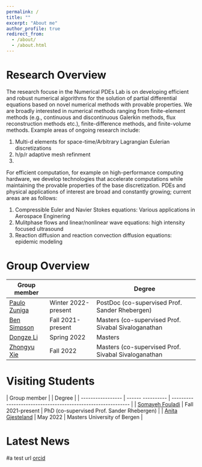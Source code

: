 ```yaml
---
permalink: /
title: ""
excerpt: "About me"
author_profile: true
redirect_from: 
  - /about/
  - /about.html
---
```


Research Overview
======
The research focuse in the Numerical PDEs Lab is on developing efficient and robust numerical algorithms for the solution of 
partial differential equations based on novel numerical methods with provable properties. We are broadly interested in numerical methods ranging from 
finite-element methods (e.g., continuous and discontinuous Galerkin methods, flux reconstruction methods etc.), finite-difference methods, and finite-volume methods. 
Example areas of ongoing research include: 

1. Multi-d elements for space-time/Arbitrary Lagrangian Eulerian discretizations 
1. h/p/r adaptive mesh refinment
1. 

For efficient computation, for example on high-performance computing hardware, we develop technologies that accelerate computations while maintaining 
the provable properties of the base discretization. PDEs and physical applications of interest are broad and constantly growing; current areas are as follows: 

1. Compressible Euler and Navier Stokes equations: Various applications in Aerospace Enginering  
1. Mulitphase flows and linear/nonlinear wave equations: high intensity focused ultrasound 
1. Reaction diffusion and reaction convection diffusion equations: epidemic modeling 


Group Overview
======

| Group member        |                     |     Degree                                                   |
| -------------       | ------------------- | ------------------------------------------------------------ |
| [Paulo Zuniga](#)   | Winter 2022-present | PostDoc (co-supervised Prof. Sander Rhebergen)               |
| [Ben Simpson](#)    | Fall 2021-present   | Masters (co-supervised Prof. Sivabal Sivaloganathan          |
| [Dongze Li](#)      | Spring 2022         | Masters                                                      |
| [Zhongyu Xie](#)    | Fall 2022           | Masters (co-supervised Prof. Sivabal Sivaloganathan          |

Visiting Students 
======

| Group member             |                   |     Degree                                                   |
| -----------------        | ------ ---------- | ------------------------------------------------------------ |
| [Somayeh Fouladi](#)     | Fall 2021-present | PhD (co-supervised Prof. Sander Rhebergen)                   |
| [Anita Gjesteland](#)    | May 2022          | Masters University of Bergen                                 |

Latest News
======
#a test url [orcid](http://orcid.org/0000-0001-6946-8523)

